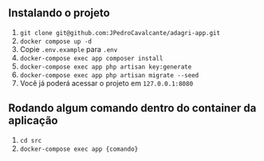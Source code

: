 ## Instalando o projeto

1. ``` git clone git@github.com:JPedroCavalcante/adagri-app.git ```
2. ```docker compose up -d```
3. Copie ```.env.example``` para ```.env```
5. ``` docker-compose exec app composer install ```
6. ``` docker-compose exec app php artisan key:generate ```
7. ``` docker-compose exec app php artisan migrate --seed ```
7. Você já poderá acessar o projeto em ```127.0.0.1:8080```

## Rodando algum comando dentro do container da aplicação

1. ```cd src```
2. ```docker-compose exec app {comando}```